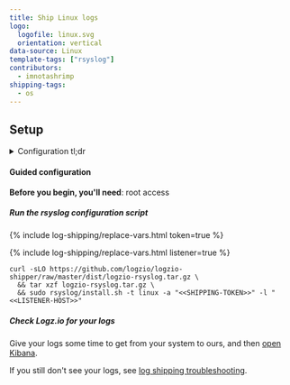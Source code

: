 ```yaml
---
title: Ship Linux logs
logo:
  logofile: linux.svg
  orientation: vertical
data-source: Linux
template-tags: ["rsyslog"]
contributors:
  - imnotashrimp
shipping-tags:
  - os
---
```


## Setup

<details>

<summary>
Configuration tl;dr
</summary>

| Item | Description |
|---|---|
| Files | [Sample configuration](https://raw.githubusercontent.com/logzio/logz-docs/master/shipping-config-samples/logz-rsyslog-config.conf) |
| Listener | Port 5000. For help finding your region's listener host, see [Account region]({{site.baseurl}}/user-guide/accounts/account-region.html). |
| Default log location | `/var/log/` |
| Log type _\(for preconfigured parsing\)_ | `syslog` |
{:.paramlist}

</details>

#### Guided configuration

**Before you begin, you'll need**:
root access

<div class="tasklist">

##### Run the rsyslog configuration script

{% include log-shipping/replace-vars.html token=true %}

{% include log-shipping/replace-vars.html listener=true %}

```shell
curl -sLO https://github.com/logzio/logzio-shipper/raw/master/dist/logzio-rsyslog.tar.gz \
  && tar xzf logzio-rsyslog.tar.gz \
  && sudo rsyslog/install.sh -t linux -a "<<SHIPPING-TOKEN>>" -l "<<LISTENER-HOST>>"
```

##### Check Logz.io for your logs

Give your logs some time to get from your system to ours, and then [open Kibana](https://app.logz.io/#/dashboard/kibana).

If you still don't see your logs, see [log shipping troubleshooting]({{site.baseurl}}/user-guide/log-shipping/log-shipping-troubleshooting.html).

</div>